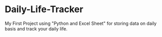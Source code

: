 # Daily-Life-Tracker
My First Project using "Python and Excel Sheet" for storing data on daily basis and track your daily life. 
